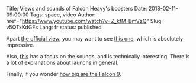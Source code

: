 Title: Views and sounds of Falcon Heavy's boosters
Date: 2018-02-11-09:00:00
Tags: space, video
Author: href="https://www.youtube.com/watch?v=Z_kfM-BmVzQ"
Slug: v5QTxKdGFs
Lang: fr
status: published

Apart [the official view](https://www.youtube.com/watch?v=wbSwFU6tY1c#t=29m30s), you may want to see [this one](https://www.youtube.com/watch?v=wbSwFU6tY1c), which is absolutely impressive.

Also, [this](https://www.youtube.com/watch?v=ImoQqNyRL8Y) has a focus on the sounds, and is technically interesting. There is a lot of explanations about launchs in general.


Finally, if you wonder [how big are the Falcon 9](https://i.stack.imgur.com/FYvrC.jpg).
